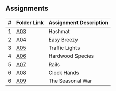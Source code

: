 ##  Assignments

|   #   | Folder Link | Assignment Description |
| :---: | ----------- | ---------------------- |
|   1   | [A03](./A03)    | Hashmat          |
|   2   | [A04](./A04)    | Easy Breezy         |
|   3   | [A05](./A05)    | Traffic Lights          |
|   4   | [A06](./A06)    | Hardwood Species          |
|   5   | [A07](./A07)    | Rails         |
|   6   | [A08](./A08)    | Clock Hands         |
|   6   | [A09](./A09)    | The Seasonal War         |